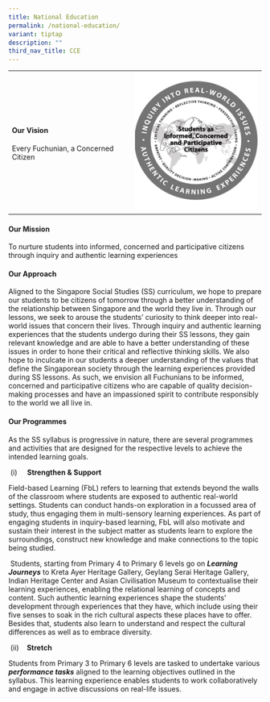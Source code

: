 ```yaml
---
title: National Education
permalink: /national-education/
variant: tiptap
description: ""
third_nav_title: CCE
---
```

<table style="minWidth: 50px">
<colgroup>
<col>
<col>
</colgroup>
<tbody>
<tr>
<td rowspan="1" colspan="1">
<h4>Our Vision</h4>
<p>Every Fuchunian, a Concerned Citizen</p>
</td>
<td rowspan="1" colspan="1">
<div class="isomer-image-wrapper">
<img style="width: 100%" height="auto" width="100%" alt="" src="/images/Department/NE.png">
</div>
</td>
</tr>
</tbody>
</table>
<h4>Our Mission</h4>
<p>To nurture students into informed, concerned and participative citizens
through inquiry and authentic learning experiences</p>
<h4>Our Approach</h4>
<p>Aligned to the Singapore Social Studies (SS) curriculum, we hope to prepare
our students to be citizens of tomorrow through a better understanding
of the relationship between Singapore and the world they live in. Through
our lessons, we seek to arouse the students’ curiosity to think deeper
into real-world issues that concern their lives. Through inquiry and authentic
learning experiences that the students undergo during their SS lessons,
they gain relevant knowledge and are able to have a better understanding
of these issues in order to hone their critical and reflective thinking
skills. We also hope to inculcate in our students a deeper understanding
of the values that define the Singaporean society through the learning
experiences provided during SS lessons. As such, we envision all Fuchunians
to be informed, concerned and participative citizens who are capable of
quality decision-making processes and have an impassioned spirit to contribute
responsibly to the world we all live in.</p>
<h4>Our Programmes</h4>
<p>As the SS syllabus is progressive in nature, there are several programmes
and activities that are designed for the respective levels to achieve the
intended learning goals.</p>
<p>&nbsp;(i) &nbsp; &nbsp; <strong>Strengthen &amp; Support</strong>
</p>
<p>Field-based Learning (FbL) refers to learning that extends beyond the
walls of the classroom where students are exposed to authentic real-world
settings. Students can conduct hands-on exploration in a focussed area
of study, thus engaging them in multi-sensory learning experiences. As
part of engaging students in inquiry-based learning, FbL will also motivate
and sustain their interest in the subject matter as students learn to explore
the surroundings, construct new knowledge and make connections to the topic
being studied.</p>
<p>&nbsp;Students, starting from Primary 4 to Primary 6 levels go on <strong><em>Learning Journeys</em></strong> to
Kreta Ayer Heritage Gallery, Geylang Serai Heritage Gallery, Indian Heritage
Center and Asian Civilisation Museum to contextualise their learning experiences,
enabling the relational learning of concepts and content. Such authentic
learning experiences shape the students’ development through experiences
that they have, which include using their five senses to soak in the rich
cultural aspects these places have to offer. Besides that, students also
learn to understand and respect the cultural differences as well as to
embrace diversity.</p>
<p>&nbsp;(ii)&nbsp; &nbsp; <strong>Stretch</strong>
</p>
<p>Students from Primary 3 to Primary 6 levels are tasked to undertake various <strong><em>performance tasks</em></strong> aligned
to the learning objectives outlined in the syllabus. This learning experience
enables students to work collaboratively and engage in active discussions
on real-life issues.</p>
<p></p>